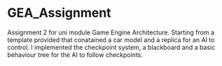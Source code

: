 # GEA_Assignment
Assignment 2 for uni module Game Engine Architecture. 
Starting from a template provided that conatained a car model and a replica for an AI to control.
I implemented the checkpoint system, a blackboard and a basic behaviour tree for the AI to follow checkpoints.
